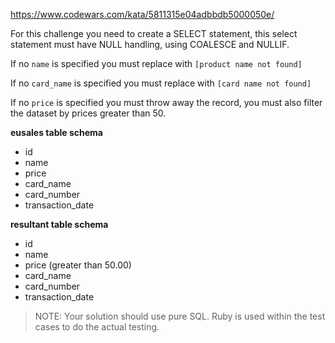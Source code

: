 https://www.codewars.com/kata/5811315e04adbbdb5000050e/

For this challenge you need to create a SELECT statement, this select statement must have NULL handling, using COALESCE and NULLIF.

If no `name` is specified you must replace with `[product name not found]`

If no `card_name` is specified you must replace with `[card name not found]`

If no `price` is specified you must throw away the record, you must also filter the dataset by prices greater than 50.

**eusales table schema**
 * id
 * name
 * price
 * card_name
 * card_number
 * transaction_date

**resultant table schema**
 * id
 * name
 * price (greater than 50.00)
 * card_name
 * card_number
 * transaction_date
>NOTE: Your solution should use pure SQL. Ruby is used within the test cases to do the actual testing.

